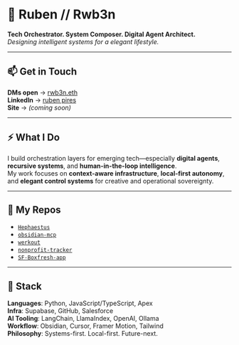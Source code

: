 # 🧬 Ruben // Rwb3n  

**Tech Orchestrator. System Composer. Digital Agent Architect.**  
_Designing intelligent systems for a elegant lifestyle._

---
## 📫 Get in Touch  

**DMs open** → [rwb3n.eth](https://warpcast.com/rwb3n.eth)  
**LinkedIn** → [ruben pires](https://www.linkedin.com/in/ruben-pires-5a967a273/)  
**Site** → _(coming soon)_

---
## ⚡️ What I Do  

I build orchestration layers for emerging tech—especially **digital agents**, **recursive systems**, and **human-in-the-loop intelligence**.  
My work focuses on **context-aware infrastructure**, **local-first autonomy**, and **elegant control systems** for creative and operational sovereignty.

---
## 🔗 My Repos  

- [`Hephaestus`](https://github.com/Rwb3n/Hephaestus)  
- [`obsidian-mcp`](https://github.com/Rwb3n/obsidian-mcp)  
- [`werkout`](https://github.com/Rwb3n/werkout)  
- [`nonprofit-tracker`](https://github.com/Rwb3n/nonprofit-tracker)  
- [`SF-Boxfresh-app`](https://github.com/Rwb3n/SF-Boxfresh-app)

---
## 🧰 Stack

**Languages**: Python, JavaScript/TypeScript, Apex  
**Infra**: Supabase, GitHub, Salesforce  
**AI Tooling**: LangChain, LlamaIndex, OpenAI, Ollama  
**Workflow**: Obsidian, Cursor, Framer Motion, Tailwind  
**Philosophy**: Systems-first. Local-first. Future-next.

